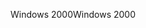 <span data-ttu-id="7b798-101">Windows 2000</span><span class="sxs-lookup"><span data-stu-id="7b798-101">Windows 2000</span></span>